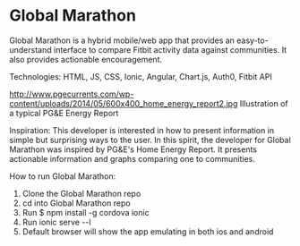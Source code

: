 # Global Marathon

Global Marathon is a hybrid mobile/web app that provides an easy-to-understand interface to compare Fitbit activity data against communities. It also provides actionable encouragement.

Technologies: HTML, JS, CSS, Ionic, Angular, Chart.js, Auth0, Fitbit API

http://www.pgecurrents.com/wp-content/uploads/2014/05/600x400_home_energy_report2.jpg
Illustration of a typical PG&E Energy Report

Inspiration: This developer is interested in how to present information in simple but surprising ways to the user. In this spirit, the developer for Global Marathon was inspired by PG&E's Home Energy Report. It presents actionable information and graphs comparing one to communities.

How to run Global Marathon:
1. Clone the Global Marathon repo
2. cd into Global Marathon repo
3. Run $ npm install -g cordova ionic
3. Run ionic serve --l
4. Default browser will show the app emulating in both ios and android